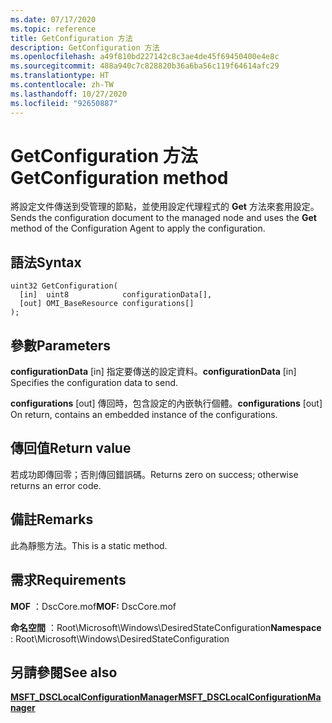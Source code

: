 ```yaml
---
ms.date: 07/17/2020
ms.topic: reference
title: GetConfiguration 方法
description: GetConfiguration 方法
ms.openlocfilehash: a49f810bd227142c8c3ae4de45f69450400e4e8c
ms.sourcegitcommit: 488a940c7c828820b36a6ba56c119f64614afc29
ms.translationtype: HT
ms.contentlocale: zh-TW
ms.lasthandoff: 10/27/2020
ms.locfileid: "92650887"
---
```

# <a name="getconfiguration-method"></a><span data-ttu-id="41702-103">GetConfiguration 方法</span><span class="sxs-lookup"><span data-stu-id="41702-103">GetConfiguration method</span></span>

<span data-ttu-id="41702-104">將設定文件傳送到受管理的節點，並使用設定代理程式的 **Get** 方法來套用設定。</span><span class="sxs-lookup"><span data-stu-id="41702-104">Sends the configuration document to the managed node and uses the **Get** method of the Configuration Agent to apply the configuration.</span></span>

## <a name="syntax"></a><span data-ttu-id="41702-105">語法</span><span class="sxs-lookup"><span data-stu-id="41702-105">Syntax</span></span>

```mof
uint32 GetConfiguration(
  [in]  uint8            configurationData[],
  [out] OMI_BaseResource configurations[]
);
```

## <a name="parameters"></a><span data-ttu-id="41702-106">參數</span><span class="sxs-lookup"><span data-stu-id="41702-106">Parameters</span></span>

<span data-ttu-id="41702-107">**configurationData** \[in\] 指定要傳送的設定資料。</span><span class="sxs-lookup"><span data-stu-id="41702-107">**configurationData** \[in\] Specifies the configuration data to send.</span></span>

<span data-ttu-id="41702-108">**configurations** \[out\] 傳回時，包含設定的內嵌執行個體。</span><span class="sxs-lookup"><span data-stu-id="41702-108">**configurations** \[out\] On return, contains an embedded instance of the configurations.</span></span>

## <a name="return-value"></a><span data-ttu-id="41702-109">傳回值</span><span class="sxs-lookup"><span data-stu-id="41702-109">Return value</span></span>

<span data-ttu-id="41702-110">若成功即傳回零；否則傳回錯誤碼。</span><span class="sxs-lookup"><span data-stu-id="41702-110">Returns zero on success; otherwise returns an error code.</span></span>

## <a name="remarks"></a><span data-ttu-id="41702-111">備註</span><span class="sxs-lookup"><span data-stu-id="41702-111">Remarks</span></span>

<span data-ttu-id="41702-112">此為靜態方法。</span><span class="sxs-lookup"><span data-stu-id="41702-112">This is a static method.</span></span>

## <a name="requirements"></a><span data-ttu-id="41702-113">需求</span><span class="sxs-lookup"><span data-stu-id="41702-113">Requirements</span></span>

<span data-ttu-id="41702-114">**MOF** ：DscCore.mof</span><span class="sxs-lookup"><span data-stu-id="41702-114">**MOF:** DscCore.mof</span></span>

<span data-ttu-id="41702-115">**命名空間** ：Root\Microsoft\Windows\DesiredStateConfiguration</span><span class="sxs-lookup"><span data-stu-id="41702-115">**Namespace** : Root\Microsoft\Windows\DesiredStateConfiguration</span></span>

## <a name="see-also"></a><span data-ttu-id="41702-116">另請參閱</span><span class="sxs-lookup"><span data-stu-id="41702-116">See also</span></span>

[<span data-ttu-id="41702-117">**MSFT_DSCLocalConfigurationManager**</span><span class="sxs-lookup"><span data-stu-id="41702-117">**MSFT_DSCLocalConfigurationManager**</span></span>](msft-dsclocalconfigurationmanager.md)
